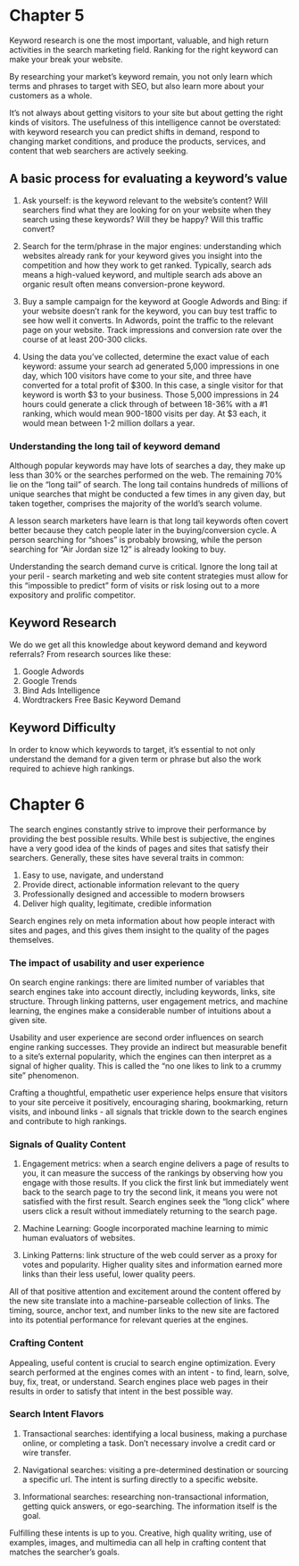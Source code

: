 # Chapter 5

Keyword research is one the most important, valuable, and high return activities in the search marketing field. Ranking for the right keyword can make your break your website. 

By researching your market’s keyword remain, you not only learn which terms and phrases to target with SEO, but also learn more about your customers as a whole.

It’s not always about getting visitors to your site but about getting the right kinds of visitors. The usefulness of this intelligence cannot be overstated: with keyword research you can predict shifts in demand, respond to changing market conditions, and produce the products, services, and content that web searchers are actively seeking.

## A basic process for evaluating a keyword’s value

1. Ask yourself: is the keyword relevant to the website’s content? Will searchers find what they are looking for on your website when they search using these keywords? Will they be happy? Will this traffic convert? 

2. Search for the term/phrase in the major engines: understanding which websites already rank for your keyword gives you insight into the competition and how they work to get ranked. Typically, search ads means a high-valued keyword, and multiple search ads above an organic result often means conversion-prone keyword.

3. Buy a sample campaign for the keyword at Google Adwords and Bing: if your website doesn’t rank for the keyword, you can buy test traffic to see how well it converts. In Adwords, point the traffic to the relevant page on your website. Track impressions and conversion rate over the course of at least 200-300 clicks.

4. Using the data you’ve collected, determine the exact value of each keyword: assume your search ad generated 5,000 impressions in one day, which 100 visitors have come to your site, and three have converted for a total profit of $300. In this case, a single visitor for that keyword is worth $3 to your business. Those 5,000 impressions in 24 hours could generate a click through of between 18-36% with a #1 ranking, which would mean 900-1800 visits per day. At $3 each, it would mean between 1-2 million dollars a year.

### Understanding the long tail of keyword demand

Although popular keywords may have lots of searches a day, they make up less than 30% or the searches performed on the web. The remaining 70% lie on the “long tail” of search. The long tail contains hundreds of millions of unique searches that might be conducted a few times in any given day, but taken together, comprises the majority of the world’s search volume.

A lesson search marketers have learn is that long tail keywords often covert better because they catch people later in the buying/conversion cycle. A person searching for “shoes” is probably browsing, while the person searching for “Air Jordan size 12” is already looking to buy.

Understanding the search demand curve is critical. Ignore the long tail at your peril - search marketing and web site content strategies must allow for this “impossible to predict” form of visits or risk losing out to a more expository and prolific competitor.

## Keyword Research

We do we get all this knowledge about keyword demand and keyword referrals? From research sources like these:

1. Google Adwords
2. Google Trends
3. Bind Ads Intelligence
4. Wordtrackers Free Basic Keyword Demand

## Keyword Difficulty

In order to know which keywords to target, it’s essential to not only understand the demand for a given term or phrase but also the work required to achieve high rankings. 

# Chapter 6

The search engines constantly strive to improve their performance by providing the best possible results. While best is subjective, the engines have a very good idea of the kinds of pages and sites that satisfy their searchers. Generally, these sites have several traits in common:

1. Easy to use, navigate, and understand
2. Provide direct, actionable information relevant to the query
3. Professionally designed and accessible to modern browsers
4. Deliver high quality, legitimate, credible information

Search engines rely on meta information about how people interact with sites and pages, and this gives them insight to the quality of the pages themselves. 

### The impact of usability and user experience

On search engine rankings: there are limited number of variables that search engines take into account directly, including keywords, links, site structure. Through linking patterns, user engagement metrics, and machine learning, the engines make a considerable number of intuitions about a given site.

Usability and user experience are second order influences on search engine ranking successes. They provide an indirect but measurable benefit to a site’s external popularity, which the engines can then interpret as a signal of higher quality. This is called the “no one likes to link to a crummy site” phenomenon. 

Crafting a thoughtful, empathetic user experience helps ensure that visitors to your site perceive it positively, encouraging sharing, bookmarking, return visits, and inbound links - all signals that trickle down to the search engines and contribute to high rankings. 

### Signals of Quality Content

1. Engagement metrics: when a search engine delivers a page of results to you, it can measure the success of the rankings by observing how you engage with those results. If you click the first link but immediately went back to the search page to try the second link, it means you were not satisfied with the first result. Search engines seek the “long click” where users click a result without immediately returning to the search page. 

2. Machine Learning: Google incorporated machine learning to mimic human evaluators of websites.

3. Linking Patterns: link structure of the web could server as a proxy for votes and popularity. Higher quality sites and information earned more links than their less useful, lower quality peers. 

All of that positive attention and excitement around the content offered by the new site translate into a machine-parseable collection of links. The timing, source, anchor text, and number links to the new site are  factored into its potential performance for relevant queries at the engines. 

### Crafting Content

Appealing, useful content is crucial to search engine optimization. Every search performed at the engines comes with an intent - to find, learn, solve, buy, fix, treat, or understand. Search engines place web pages in their results in order to satisfy that intent in the best possible way. 

### Search Intent Flavors

1. Transactional searches: identifying a local business, making a purchase online, or completing a task. Don’t necessary involve a credit card or wire transfer. 

2. Navigational searches: visiting a pre-determined destination or sourcing a specific url. The intent is surfing directly to a specific website. 

3. Informational searches: researching non-transactional information, getting quick answers, or ego-searching. The information itself is the goal.

Fulfilling these intents is up to you. Creative, high quality writing, use of examples, images, and multimedia can all help in crafting content that matches the searcher’s goals.

